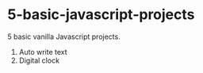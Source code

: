 # 5-basic-javascript-projects
5 basic vanilla Javascript projects.

1. Auto write text
2. Digital clock
